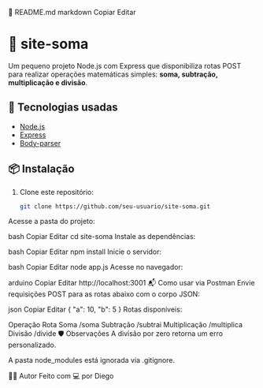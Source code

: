 📄 README.md
markdown
Copiar
Editar
# 🧮 site-soma

Um pequeno projeto Node.js com Express que disponibiliza rotas POST para realizar operações matemáticas simples: **soma, subtração, multiplicação e divisão**.

## 🚀 Tecnologias usadas

- [Node.js](https://nodejs.org/)
- [Express](https://expressjs.com/)
- [Body-parser](https://www.npmjs.com/package/body-parser)

## 📦 Instalação

1. Clone este repositório:
   ```bash
   git clone https://github.com/seu-usuario/site-soma.git
Acesse a pasta do projeto:

bash
Copiar
Editar
cd site-soma
Instale as dependências:

bash
Copiar
Editar
npm install
Inicie o servidor:

bash
Copiar
Editar
node app.js
Acesse no navegador:

arduino
Copiar
Editar
http://localhost:3001
📬 Como usar via Postman
Envie requisições POST para as rotas abaixo com o corpo JSON:

json
Copiar
Editar
{
  "a": 10,
  "b": 5
}
Rotas disponíveis:

Operação	Rota
Soma	/soma
Subtração	/subtrai
Multiplicação	/multiplica
Divisão	/divide
🛡️ Observações
A divisão por zero retorna um erro personalizado.

A pasta node_modules está ignorada via .gitignore.

👨‍💻 Autor
Feito com 💻 por Diego
